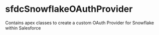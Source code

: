 # sfdcSnowflakeOAuthProvider
Contains apex classes to create a custom OAuth Provider for Snowflake within Salesforce
